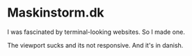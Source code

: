 # Maskinstorm.dk
I was fascinated by terminal-looking websites. So I made one. 

The viewport sucks and its not responsive. And it's in danish. 
